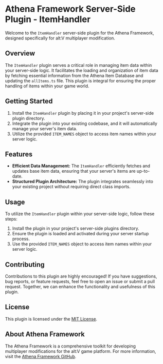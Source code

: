 # Athena Framework Server-Side Plugin - ItemHandler

Welcome to the `ItemHandler` server-side plugin for the Athena Framework, designed specifically for alt:V multiplayer modification.

## Overview

The `ItemHandler` plugin serves a critical role in managing item data within your server-side logic. It facilitates the loading and organization of item data by fetching essential information from the Athena Item Database and updating the `allItems.ts` file. This plugin is integral for ensuring the proper handling of items within your game world.

## Getting Started

1. Install the `ItemHandler` plugin by placing it in your project's server-side plugin directory.
2. Integrate the plugin into your existing codebase, and it will automatically manage your server's item data.
3. Utilize the provided `ITEM_NAMES` object to access item names within your server logic.

## Features

- **Efficient Data Management:** The `ItemHandler` efficiently fetches and updates base item data, ensuring that your server's items are up-to-date.
- **Structured Plugin Architecture:** The plugin integrates seamlessly into your existing project without requiring direct class imports.

## Usage

To utilize the `ItemHandler` plugin within your server-side logic, follow these steps:

1. Install the plugin in your project's server-side plugins directory.
2. Ensure the plugin is loaded and activated during your server startup process.
3. Use the provided `ITEM_NAMES` object to access item names within your server logic.

## Contributing

Contributions to this plugin are highly encouraged! If you have suggestions, bug reports, or feature requests, feel free to open an issue or submit a pull request. Together, we can enhance the functionality and usefulness of this plugin.

## License

This plugin is licensed under the [MIT License](LICENSE).

## About Athena Framework

The Athena Framework is a comprehensive toolkit for developing multiplayer modifications for the alt:V game platform. For more information, visit the [Athena Framework GitHub](https://github.com/Stuyk/altv-athena).
